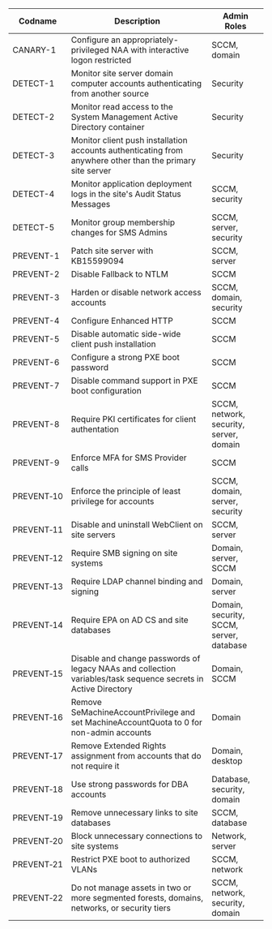 | Codname | Description | Admin Roles |
|---------|-------------|-------------|
| CANARY-1 | Configure an appropriately-privileged NAA with interactive logon restricted | SCCM, domain |
| DETECT-1 | Monitor site server domain computer accounts authenticating from another source | Security |
| DETECT-2 | Monitor read access to the System Management Active Directory container | Security |
| DETECT-3 | Monitor client push installation accounts authenticating from anywhere other than the primary site server | Security |
| DETECT-4 | Monitor application deployment logs in the site's Audit Status Messages | SCCM, security |
| DETECT-5 | Monitor group membership changes for SMS Admins | SCCM, server, security |
| PREVENT-1 | Patch site server with KB15599094 | SCCM, server |
| PREVENT-2 | Disable Fallback to NTLM | SCCM |
| PREVENT-3 | Harden or disable network access accounts | SCCM, domain, security |
| PREVENT-4 | Configure Enhanced HTTP | SCCM |
| PREVENT-5 | Disable automatic side-wide client push installation | SCCM |
| PREVENT-6 | Configure a strong PXE boot password | SCCM |
| PREVENT-7 | Disable command support in PXE boot configuration| SCCM |
| PREVENT-8 | Require PKI certificates for client authentation | SCCM, network, security, server, domain |
| PREVENT-9 | Enforce MFA for SMS Provider calls | SCCM |
| PREVENT&#x2011;10 | Enforce the principle of least privilege for accounts | SCCM, domain, server, security |
| PREVENT&#x2011;11 | Disable and uninstall WebClient on site servers | SCCM, server |
| PREVENT&#x2011;12 | Require SMB signing on site systems | Domain, server, SCCM |
| PREVENT&#x2011;13 | Require LDAP channel binding and signing | Domain, server |
| PREVENT&#x2011;14 | Require EPA on AD CS and site databases | Domain, security, SCCM, server, database |
| PREVENT&#x2011;15 | Disable and change passwords of legacy NAAs and collection variables/task sequence secrets in Active Directory | Domain, SCCM |
| PREVENT&#x2011;16 | Remove SeMachineAccountPrivilege and set MachineAccountQuota to 0 for non-admin accounts | Domain |
| PREVENT&#x2011;17 | Remove Extended Rights assignment from accounts that do not require it | Domain, desktop |
| PREVENT&#x2011;18 | Use strong passwords for DBA accounts | Database, security, domain |
| PREVENT&#x2011;19 | Remove unnecessary links to site databases | SCCM, database |
| PREVENT&#x2011;20 | Block unnecessary connections to site systems | Network, server |
| PREVENT&#x2011;21 | Restrict PXE boot to authorized VLANs | SCCM, network |
| PREVENT&#x2011;22 | Do not manage assets in two or more segmented forests, domains, networks, or security tiers | SCCM, network, security, domain |